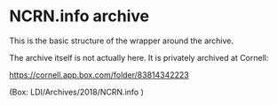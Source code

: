 # NCRN.info archive

This is the basic structure of the wrapper around the archive.

The archive itself is not actually here. It is privately archived at Cornell:

https://cornell.app.box.com/folder/83814342223

(Box: LDI/Archives/2018/NCRN.info )
